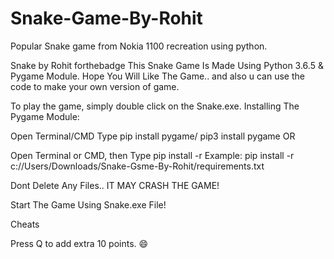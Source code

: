 # Snake-Game-By-Rohit
Popular Snake game from Nokia 1100 recreation using python.

Snake by Rohit forthebadge
This Snake Game Is Made Using Python 3.6.5 & Pygame Module. Hope You Will Like The Game.. and also u can use the code to make your own version of game.

To play the game, simply double click on the Snake.exe.
Installing The Pygame Module:

Open Terminal/CMD
Type pip install pygame/ pip3 install pygame
OR

Open Terminal or CMD, then Type pip install -r <path to the game>
Example: pip install -r c://Users/Downloads/Snake-Gsme-By-Rohit/requirements.txt

Dont Delete Any Files.. IT MAY CRASH THE GAME!

Start The Game Using Snake.exe File!

Cheats


Press Q to add extra 10 points. 😄
